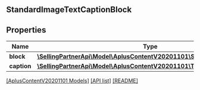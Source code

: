## StandardImageTextCaptionBlock

## Properties

Name | Type | Description | Notes
------------ | ------------- | ------------- | -------------
**block** | [**\SellingPartnerApi\Model\AplusContentV20201101\StandardImageTextBlock**](StandardImageTextBlock.md) |  | [optional]
**caption** | [**\SellingPartnerApi\Model\AplusContentV20201101\TextComponent**](TextComponent.md) |  | [optional]

[[AplusContentV20201101 Models]](../) [[API list]](../../Api) [[README]](../../../README.md)
